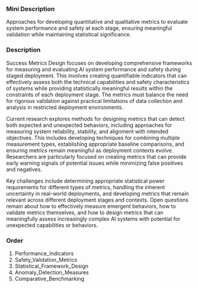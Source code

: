 ### Mini Description

Approaches for developing quantitative and qualitative metrics to evaluate system performance and safety at each stage, ensuring meaningful validation while maintaining statistical significance.

### Description

Success Metrics Design focuses on developing comprehensive frameworks for measuring and evaluating AI system performance and safety during staged deployment. This involves creating quantifiable indicators that can effectively assess both the technical capabilities and safety characteristics of systems while providing statistically meaningful results within the constraints of each deployment stage. The metrics must balance the need for rigorous validation against practical limitations of data collection and analysis in restricted deployment environments.

Current research explores methods for designing metrics that can detect both expected and unexpected behaviors, including approaches for measuring system reliability, stability, and alignment with intended objectives. This includes developing techniques for combining multiple measurement types, establishing appropriate baseline comparisons, and ensuring metrics remain meaningful as deployment contexts evolve. Researchers are particularly focused on creating metrics that can provide early warning signals of potential issues while minimizing false positives and negatives.

Key challenges include determining appropriate statistical power requirements for different types of metrics, handling the inherent uncertainty in real-world deployments, and developing metrics that remain relevant across different deployment stages and contexts. Open questions remain about how to effectively measure emergent behaviors, how to validate metrics themselves, and how to design metrics that can meaningfully assess increasingly complex AI systems with potential for unexpected capabilities or behaviors.

### Order

1. Performance_Indicators
2. Safety_Validation_Metrics
3. Statistical_Framework_Design
4. Anomaly_Detection_Measures
5. Comparative_Benchmarking
